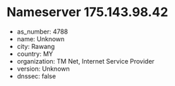 # Nameserver 175.143.98.42

* as_number: 4788
* name: Unknown
* city: Rawang
* country: MY
* organization: TM Net, Internet Service Provider
* version: Unknown
* dnssec: false
